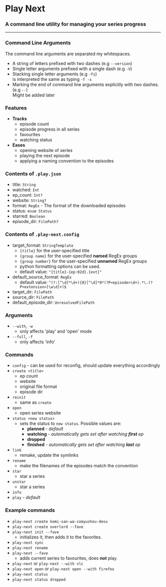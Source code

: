 # Play Next
### A command line utility for managing your series progress

---

### Command Line Arguments

The command line arguments are separated my whitespaces.

- A string of letters prefixed with two dashes (e.g `--version`)
- Single letter arguments prefixed with a single dash (e.g `-V`)
- Stacking single letter arguments (e.g `-fs`) \
  is interpreted the same as typing `-f -s`
- Marking the end of command line arguments explicitly with two dashes. (e.g `--`) \
  Might be added later

### Features

- **Tracks**
  - episode count
  - episode progress in all series
  - favourites
  - watching status
- **Eases**
  - opening website of series
  - playing the next episode
  - applying a naming convention to the episodes

### Contents of `.play.json`

- title: `String`
- watched: `Int`
- ep_count: `Int?`
- website: `String?`
- format: `RegEx` - The format of the downloaded episodes
- status: `enum Status`
- starred: `Boolean`
- episode_dir: `FilePath?`

### Contents of `.play-next.config`

- target_format: `StringTemplate`
  - `{title}` for the user-specified title
  - `{group name}` for the user-specified **named** RegEx groups
  - `{group number}` for the user-specified **unnamed** RegEx groups
  - python formatting options can be used.
  - default value: `"{title}-{ep:02d}.{ext}"`
- default_source_format: `RegEx`
  - default value: `^(?:[^\d]*\d+){0}[^\d]*0*(?P<episode>\d+).*\.(?P<extension>[\w\d]+)$`
- target_dir: `FilePath`
- source_dir: `FilePath`
- default_episode_dir: `UnresolvedFilePath`

### Arguments

- `--with`, `-w`
  - only affects 'play' and 'open' mode
- `--full`, `-f`
  - only affects 'info'

### Commands

- `config` - can be used for reconfig, should update everything accordingly
- `create <title>`
  - ep count
  - website
  - original file format
  - episode dir
- `reinit`
  - same as `create`
- `open`
  - open series website
- `status <new status>`
  - sets the status to `new status`. Possible values are:
    - **planned** - *default*
    - **watching** - *automatically gets set after watching **first** ep*
    - **dropped**
    - **finished** - *automatically gets set after watching **last** ep*
- `link`
  - remake, update the symlinks
- `rename`
  - make the filenames of the episodes match the convention
- `star`
  - star a series
- `unstar`
  - star a series
- `info`
- `play` - *default*

### Example commands

- `play-next create komi-san-wa-comyushou-desu`
- `play-next create overlord --fave`
- `play-next init --fave`
  - initializes it, then adds it to the favorites.
- `play-next sync`
- `play-next rename`
- `play-next --fave`
  - adds current series to favourites, does **not** play.
- `play-next` or `play-next --with vlc`
- `play-next open` or `play-next open --with firefox`
- `play-next status`
- `play-next status dropped`
